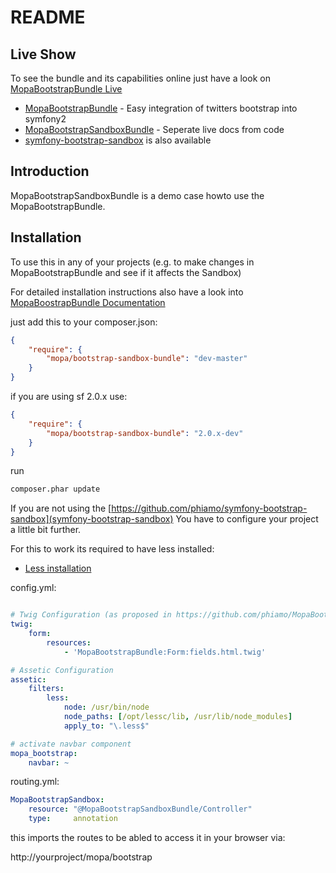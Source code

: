 # README

<h2>Live Show</h2>

To see the bundle and its capabilities online just have a look on
[MopaBootstrapBundle Live](http://bootstrap.mohrenweiserpartner.de/mopa/bootstrap)

*  [MopaBootstrapBundle](http://github.com/phiamo/MopaBootstrapBundle) - Easy integration of twitters bootstrap into symfony2
*  [MopaBootstrapSandboxBundle](http://github.com/phiamo/MopaBootstrapSandboxBundle) - Seperate live docs from code
*  [symfony-bootstrap-sandbox](https://github.com/phiamo/symfony-bootstrap-sandbox) is also available


<h2>Introduction</h2>

MopaBootstrapSandboxBundle is a demo case howto use the MopaBootstrapBundle.

<h2>Installation</h2>

To use this in any of your projects (e.g. to make changes in MopaBootstrapBundle and see if it affects the Sandbox)

For detailed installation instructions also have a look into [MopaBoostrapBundle Documentation](https://github.com/phiamo/MopaBootstrapBundle/blob/master/Resources/doc/index.md)

just add this to your composer.json: 

``` json
{
    "require": {
        "mopa/bootstrap-sandbox-bundle": "dev-master"
    }
}
```

if you are using sf 2.0.x use:

``` json
{
    "require": {
        "mopa/bootstrap-sandbox-bundle": "2.0.x-dev"
    }
}
```

run

``` bash
composer.phar update
```

If you are not using the [https://github.com/phiamo/symfony-bootstrap-sandbox](symfony-bootstrap-sandbox)
You have to configure your project a little bit further.

For this to work its required to have less installed:

- [Less installation](https://github.com/phiamo/MopaBootstrapBundle/blob/master/Resources/doc/less-installation.md)

config.yml:

``` yaml

# Twig Configuration (as proposed in https://github.com/phiamo/MopaBootstrapBundle/blob/master/README.md)
twig:
    form:
        resources:
            - 'MopaBootstrapBundle:Form:fields.html.twig'

# Assetic Configuration
assetic:
    filters:
        less:
            node: /usr/bin/node
            node_paths: [/opt/lessc/lib, /usr/lib/node_modules]
            apply_to: "\.less$"

# activate navbar component
mopa_bootstrap:
    navbar: ~
```


routing.yml:

``` yaml
MopaBootstrapSandbox:
    resource: "@MopaBootstrapSandboxBundle/Controller"
    type:     annotation
```

this imports the routes to be abled to access it in your browser via:

http://yourproject/mopa/bootstrap
